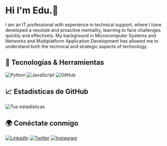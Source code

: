 # Hi I'm Edu.👋
<p aling="justify">
I am an IT professional with experience in technical support, where I have developed a resolute and proactive mentality, learning to face challenges quickly and effectively. My background in Microcomputer Systems and Networks and Multiplatform Application Development has allowed me to understand both the technical and strategic aspects of technology.
</p>


## 🚀 Tecnologías & Herramientas
![Python](https://img.shields.io/badge/-Python-3776AB?style=flat-square&logo=python&logoColor=white)
![JavaScript](https://img.shields.io/badge/-JavaScript-F7DF1E?style=flat-square&logo=javascript&logoColor=black)
![GitHub](https://img.shields.io/badge/-GitHub-181717?style=flat-square&logo=github)

## 📈 Estadísticas de GitHub
![Tus estadísticas](https://github-readme-stats.vercel.app/api?username=Muppeds&show_icons=true&theme=dracula)

## 🌍 Conéctate conmigo
[![LinkedIn](https://img.shields.io/badge/-LinkedIn-0077B5?style=flat-square&logo=linkedin&logoColor=white)](https://linkedin.com/in/eduardo-mancebo-gamella-314423256)
[![Twitter](https://img.shields.io/badge/-Twitter-1DA1F2?style=flat-square&logo=twitter&logoColor=white)](https://twitter.com/MisterManses)
[![Instagram](https://img.shields.io/badge/-Instagram-E4405F?style=flat-square&logo=instagram&logoColor=white)](https://www.instagram.com/edduumdz/)
